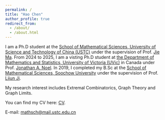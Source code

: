 ```yaml
---
permalink: /
title: "Hao Chen"
author_profile: true
redirect_from: 
  - /about/
  - /about.html
---
```

I am a Ph.D student at the [School of Mathematical Sciences, University of Science and Technology of China (USTC)](https://math.ustc.edu.cn/main.htm) under the supervision of Prof. [Jie Ma](http://staff.ustc.edu.cn/~jiema/). From 2024 to 2025, I am a visting Ph.D student at [the Department of Mathematics and Statistics, University of Victoria (UVic)](https://www.uvic.ca/science/math-statistics/) in Canada under Prof. [Jonathan A. Noel](https://jonathannoel.ca/). In 2019, I completed my B.Sc at the [School of Mathematical Sciences, Soochow University](https://math.suda.edu.cn/) under the supervision of Prof. [Lijun Ji](https://web.suda.edu.cn/jilijun/).

My research interest includes Extremal Combinatorics, Graph Theory and Graph Limits.

You can find my CV here: [CV](../assets/CV.pdf).

E-mail: mathsch@mail.ustc.edu.cn



